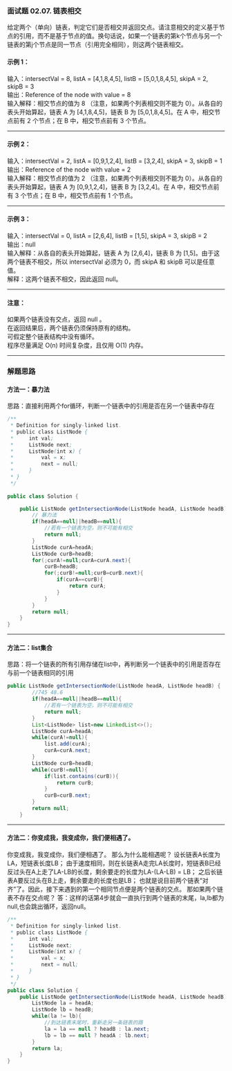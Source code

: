 ### 面试题 02.07. 链表相交

给定两个（单向）链表，判定它们是否相交并返回交点。请注意相交的定义基于节点的引用，而不是基于节点的值。换句话说，如果一个链表的第k个节点与另一个链表的第j个节点是同一节点（引用完全相同），则这两个链表相交。

#### 示例 1：
输入：intersectVal = 8, listA = [4,1,8,4,5], listB = [5,0,1,8,4,5], skipA = 2, skipB = 3     
输出：Reference of the node with value = 8      
输入解释：相交节点的值为 8 （注意，如果两个列表相交则不能为 0）。从各自的表头开始算起，链表 A 为 [4,1,8,4,5]，链表 B 为 [5,0,1,8,4,5]。在 A 中，相交节点前有 2 个节点；在 B 中，相交节点前有 3 个节点。 

***

#### 示例 2：    
输入：intersectVal = 2, listA = [0,9,1,2,4], listB = [3,2,4], skipA = 3, skipB = 1    
输出：Reference of the node with value = 2      
输入解释：相交节点的值为 2 （注意，如果两个列表相交则不能为 0）。从各自的表头开始算起，链表 A 为 [0,9,1,2,4]，链表 B 为 [3,2,4]。在 A 中，相交节点前有 3 个节点；在 B 中，相交节点前有 1 个节点。

***

#### 示例 3：    
输入：intersectVal = 0, listA = [2,6,4], listB = [1,5], skipA = 3, skipB = 2      
输出：null       
输入解释：从各自的表头开始算起，链表 A 为 [2,6,4]，链表 B 为 [1,5]。由于这两个链表不相交，所以 intersectVal 必须为 0，而 skipA 和 skipB 可以是任意值。        
解释：这两个链表不相交，因此返回 null。

***

#### 注意：
如果两个链表没有交点，返回 null 。      
在返回结果后，两个链表仍须保持原有的结构。       
可假定整个链表结构中没有循环。      
程序尽量满足 O(n) 时间复杂度，且仅用 O(1) 内存。


****

### 解题思路
#### 方法一：暴力法     
思路：直接利用两个for循环，判断一个链表中的引用是否在另一个链表中存在
```java
/**
 * Definition for singly-linked list.
 * public class ListNode {
 *     int val;
 *     ListNode next;
 *     ListNode(int x) {
 *         val = x;
 *         next = null;
 *     }
 * }
 */
 
public class Solution {

    public ListNode getIntersectionNode(ListNode headA, ListNode headB) {
        // 暴力法
        if(headA==null||headB==null){
            //若有一个链表为空，则不可能有相交
            return null;
        }
        ListNode curA=headA;
        ListNode curB=headB;
        for(;curA!=null;curA=curA.next){
            curB=headB;
            for(;curB!=null;curB=curB.next){
                if(curA==curB){
                    return curA;
                }
            }
        }
        return null;
    }
}
```

***

#### 方法二：list集合     
思路：将一个链表的所有引用存储在list中，再判断另一个链表中的引用是否存在与前一个链表相同的引用
```java
public ListNode getIntersectionNode(ListNode headA, ListNode headB) {
        //745 48.6
        if(headA==null||headB==null){
            //若有一个链表为空，则不可能有相交
            return null;
        }
        List<ListNode> list=new LinkedList<>();
        ListNode curA=headA;
        while(curA!=null){
            list.add(curA);
            curA=curA.next;
        }
        ListNode curB=headB;
        while(curB!=null){
            if(list.contains(curB)){
                return curB;
            }
            curB=curB.next;
        }
        return null;
    }

```

***

#### 方法二：你变成我，我变成你，我们便相遇了。
你变成我，我变成你，我们便相遇了。
那么为什么能相遇呢？
设长链表A长度为LA，短链表长度LB；
由于速度相同，则在长链表A走完LA长度时，短链表B已经反过头在A上走了LA-LB的长度，剩余要走的长度为LA-(LA-LB) = LB；
之后长链表A要反过头在B上走，剩余要走的长度也是LB；
也就是说目前两个链表“对齐”了。因此，接下来遇到的第一个相同节点便是两个链表的交点。
那如果两个链表不存在交点呢？
答：这样的话第4步就会一直执行到两个链表的末尾，la,lb都为null,也会跳出循环，返回null。

```java
/**
 * Definition for singly-linked list.
 * public class ListNode {
 *     int val;
 *     ListNode next;
 *     ListNode(int x) {
 *         val = x;
 *         next = null;
 *     }
 * }
 */
public class Solution {
    public ListNode getIntersectionNode(ListNode headA, ListNode headB) {
        ListNode la = headA;
        ListNode lb = headB;
        while(la != lb){
            //到达链表末尾时，重新走另一条链表的路
            la = la == null ? headB : la.next;
            lb = lb == null ? headA : lb.next;
        }
        return la;
    }
}
```



































